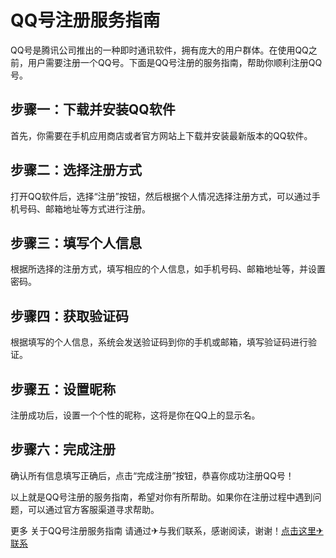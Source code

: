 # QQ号注册服务指南

QQ号是腾讯公司推出的一种即时通讯软件，拥有庞大的用户群体。在使用QQ之前，用户需要注册一个QQ号。下面是QQ号注册的服务指南，帮助你顺利注册QQ号。

## 步骤一：下载并安装QQ软件
首先，你需要在手机应用商店或者官方网站上下载并安装最新版本的QQ软件。

## 步骤二：选择注册方式
打开QQ软件后，选择“注册”按钮，然后根据个人情况选择注册方式，可以通过手机号码、邮箱地址等方式进行注册。

## 步骤三：填写个人信息
根据所选择的注册方式，填写相应的个人信息，如手机号码、邮箱地址等，并设置密码。

## 步骤四：获取验证码
根据填写的个人信息，系统会发送验证码到你的手机或邮箱，填写验证码进行验证。

## 步骤五：设置昵称
注册成功后，设置一个个性的昵称，这将是你在QQ上的显示名。

## 步骤六：完成注册
确认所有信息填写正确后，点击“完成注册”按钮，恭喜你成功注册QQ号！

以上就是QQ号注册的服务指南，希望对你有所帮助。如果你在注册过程中遇到问题，可以通过官方客服渠道寻求帮助。

更多 关于QQ号注册服务指南 请通过✈与我们联系，感谢阅读，谢谢！[点击这里✈联系](https://t.me/LM999bot)